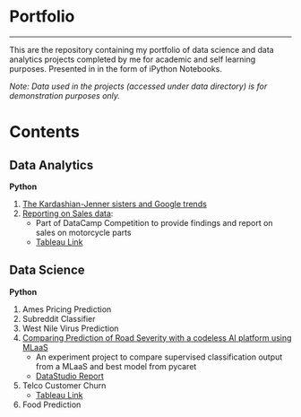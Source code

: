 # Portfolio
---

This are the repository containing my portfolio of data science and data analytics projects completed by me for academic and self learning purposes.
Presented in in the form of iPython Notebooks.

*Note: Data used in the projects (accessed under data directory) is for demonstration purposes only.*

# Contents

## Data Analytics
**Python**
1. [The Kardashian-Jenner sisters and Google trends](https://github.com/rahyu92/data-science-project/blob/main/Kardashian_Sisters_Google_Trends/The%20Kardasian-Jenner%20sisters%20and%20Google%20Trends.ipynb)
2. [Reporting on Sales data](https://github.com/rahyu92/data-science-project/blob/main/Reporting%20Sales%20Data/Reporting%20data%20sales%20on%20Motorcycle%20Part.ipynb):
    - Part of DataCamp Competition to provide findings and report on sales on motorcycle parts 
    - [Tableau Link](https://public.tableau.com/views/ReportingSalesDataonMotorcycleParts/Dashboard2?:language=en-US&:display_count=n&:origin=viz_share_link)
  
## Data Science

**Python**

1. Ames Pricing Prediction 
2. Subreddit Classifier
3. West Nile Virus Prediction
4. [Comparing Prediction of Road Severity with a codeless AI platform using MLaaS](https://github.com/rahyu92/data-science-project/tree/main/capstone)
     - An experiment project to compare supervised classification output from a MLaaS and best model from pycaret 
     - [DataStudio Report](https://datastudio.google.com/reporting/7ad8ff1d-6f16-401f-ad59-c178c760a0d0)
4. Telco Customer Churn 
    - [Tableau Link](https://public.tableau.com/views/TelcoChurnReport/Dashboard1?:language=en-US&:display_count=n&:origin=viz_share_link)
5.  Food Prediction

